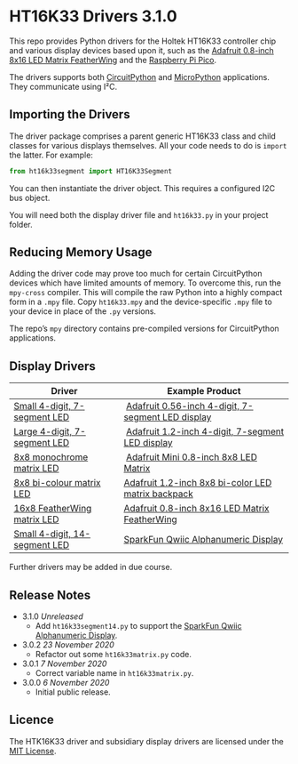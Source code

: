 # HT16K33 Drivers 3.1.0 #

This repo provides Python drivers for the Holtek HT16K33 controller chip and various display devices based upon it, such as the [Adafruit 0.8-inch 8x16 LED Matrix FeatherWing](https://www.adafruit.com/product/3149) and the [Raspberry Pi Pico](https://www.raspberrypi.org/documentation/pico/getting-started/).

The drivers supports both [CircuitPython](https://circuitpython.org) and [MicroPython](https://micropython.org) applications. They communicate using I&sup2;C.

## Importing the Drivers ##

The driver package comprises a parent generic HT16K33 class and child classes for various displays themselves. All your code needs to do is `import` the latter. For example:

```python
from ht16k33segment import HT16K33Segment
```

You can then instantiate the driver object. This requires a configured I2C bus object.

You will need both the display driver file and `ht16k33.py` in your project folder.

## Reducing Memory Usage ##

Adding the driver code may prove too much for certain CircuitPython devices which have limited amounts of memory. To overcome this, run the `mpy-cross` compiler. This will compile the raw Python into a highly compact form in a `.mpy` file. Copy `ht16k33.mpy` and the device-specific `.mpy` file to your device in place of the `.py` versions.

The repo’s `mpy` directory contains pre-compiled versions for CircuitPython applications.

## Display Drivers ##

| Driver | Example&nbsp;Product |
| --- | --- |
| [Small 4-digit, 7-segment LED](./docs/ht16k33segment.md) | [Adafruit 0.56-inch 4-digit, 7-segment LED display](https://www.adafruit.com/products/878) |
| [Large 4-digit, 7-segment LED](./docs/ht16k33segmentbig.md) | [Adafruit 1.2-inch 4-digit, 7-segment LED display](https://www.adafruit.com/product/1270) |
| [8x8 monochrome matrix LED](./docs/ht16k33matrix.md) | [Adafruit Mini 0.8-inch 8x8 LED Matrix](https://www.adafruit.com/product/872) |
| [8x8 bi-colour matrix LED](./docs/ht16k33matrixcolour.md) | [Adafruit 1.2-inch 8x8 bi-color LED matrix backpack](https://www.adafruit.com/product/902) |
| [16x8 FeatherWing matrix LED](./docs/ht16k33matrixfeatherwing.md) | [Adafruit 0.8-inch 8x16 LED Matrix FeatherWing](https://www.adafruit.com/product/3149) |
| [Small 4-digit, 14-segment LED](./docs/HT16K33Segment14) | [SparkFun Qwiic Alphanumeric Display](https://www.sparkfun.com/products/16916) |

Further drivers may be added in due course.

## Release Notes

- 3.1.0 *Unreleased*
    - Add `ht16k33segment14.py` to support the [SparkFun Qwiic Alphanumeric Display](https://www.sparkfun.com/products/16916).
- 3.0.2 *23 November 2020*
    - Refactor out some `ht16k33matrix.py` code.
- 3.0.1 *7 November 2020*
    - Correct variable name in `ht16k33matrix.py`.
- 3.0.0 *6 November 2020*
    - Initial public release.

## Licence ##

The HTK16K33 driver and subsidiary display drivers are licensed under the [MIT License](LICENSE.md).
